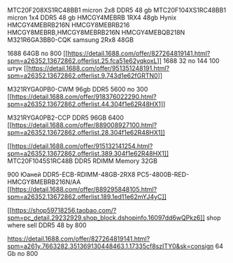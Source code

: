 MTC20F208XS1RC48BB1  micron 2x8 DDR5 48 gb
MTC20F104XS1RC48BB1  micron 1x4 DDR5 48 gb
HMCGY4MEBRB  1RX4 48gb Hynix
HMCGY4MEBRB216N
HMCGY8MEBRB216
HMCGY8MEBRB,HMCGY8MEBRB216N
HMCGY4MEBQB218N 
M321R6GA3BB0-CQK samsung 2Rx8 48GB

1688 64GB по 800 [[https://detail.1688.com/offer/827264819141.html?spm=a26352.13672862.offerlist.25.fca51e62yqkoxL]]
1688 32 по 144 100 штук [[https://detail.1688.com/offer/951351248191.html?spm=a26352.13672862.offerlist.9.743d1e62fGRTN0]]

M321RYGA0PB0-CWM 96gb DDR5 5600 по 300 [[https://detail.1688.com/offer/918376022290.html?spm=a26352.13672862.offerlist.44.304f1e62R48HX1]]

M321RYGA0PB2-CCP DDR5 96GB 6400 [[https://detail.1688.com/offer/889008927100.html?spm=a26352.13672862.offerlist.28.304f1e62R48HX1]]

[[https://detail.1688.com/offer/915132141254.html?spm=a26352.13672862.offerlist.389.304f1e62R48HX1]] MTC20F1045S1RC48B DDR5 RDIMM Memory 32GB

900 Юаней DDR5-ECB-RDIMM-48GB-2RX8 PC5-4800B-RED-HMCGY8MEBRB216N/AA [[https://detail.1688.com/offer/889295848105.html?spm=a26352.13672862.offerlist.189.1ed11e62mYJ4yC]]

[[https://shop59718256.taobao.com/?spm=pc_detail.29232929.shop_block.dshopinfo.16097dd6wQPkz6]] shop where sell DDR5 48 by 800 

https://detail.1688.com/offer/827264819141.html?spm=a261y.7663282.351369130448463.1.17335cf8szITY0&sk=consign 64 Gb по 800